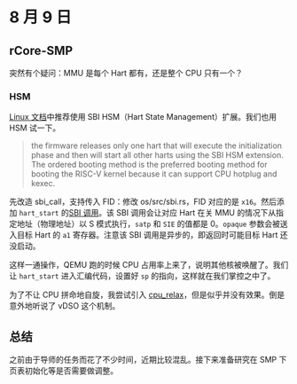 # 8 月 9 日

## rCore-SMP

突然有个疑问：MMU 是每个 Hart 都有，还是整个 CPU 只有一个？

### HSM

[Linux 文档](https://docs.kernel.org/next/riscv/boot.html)中推荐使用 SBI HSM（Hart State Management）扩展。我们也用 HSM 试一下。

>  the firmware releases only one hart that will execute the initialization phase and then will start all other harts using the SBI HSM extension. The ordered booting method is the preferred booting method for booting the RISC-V kernel because it can support CPU hotplug and kexec.

先改造 sbi_call，支持传入 FID：修改 os/src/sbi.rs，FID 对应的是 ```x16```。然后添加 ```hart_start``` 的[SBI 调用](https://hub.nuaa.cf/riscv-non-isa/riscv-sbi-doc/blob/master/riscv-sbi.adoc#function-hart-start-fid-0)。该 SBI 调用会让对应 Hart 在关 MMU 的情况下从指定地址（物理地址）以 S 模式执行，```satp``` 和 ```SIE``` 的值都是 0。```opaque``` 参数会被送入目标 Hart 的 ```a1``` 寄存器。注意该 SBI 调用是异步的，即返回时可能目标 Hart 还没启动。

这样一通操作，QEMU 跑的时候 CPU 占用率上来了，说明其他核被唤醒了。我们让 ```hart_start``` 进入汇编代码，设置好 ```sp``` 的指向，这样就在我们掌控之中了。

为了不让 CPU 拼命地自旋，我尝试引入 [cpu_relax](https://github.com/ocaml/ocaml/pull/11708)，但是似乎并没有效果。倒是意外地听说了 vDSO 这个机制。

## 总结

之前由于导师的任务而花了不少时间，近期比较混乱。接下来准备研究在 SMP 下页表初始化等是否需要做调整。